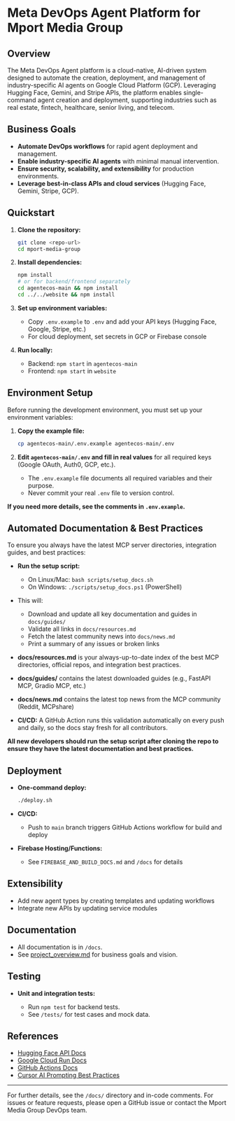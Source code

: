# Meta DevOps Agent Platform for Mport Media Group

## Overview

The Meta DevOps Agent platform is a cloud-native, AI-driven system designed to automate the creation, deployment, and management of industry-specific AI agents on Google Cloud Platform (GCP). Leveraging Hugging Face, Gemini, and Stripe APIs, the platform enables single-command agent creation and deployment, supporting industries such as real estate, fintech, healthcare, senior living, and telecom.

## Business Goals

- **Automate DevOps workflows** for rapid agent deployment and management.
- **Enable industry-specific AI agents** with minimal manual intervention.
- **Ensure security, scalability, and extensibility** for production environments.
- **Leverage best-in-class APIs and cloud services** (Hugging Face, Gemini, Stripe, GCP).

## Quickstart

1. **Clone the repository:**

   ```sh
   git clone <repo-url>
   cd mport-media-group
   ```

2. **Install dependencies:**

   ```sh
   npm install
   # or for backend/frontend separately
   cd agentecos-main && npm install
   cd ../../website && npm install
   ```

3. **Set up environment variables:**

   - Copy `.env.example` to `.env` and add your API keys (Hugging Face, Google, Stripe, etc.)
   - For cloud deployment, set secrets in GCP or Firebase console

4. **Run locally:**

   - Backend: `npm start` in `agentecos-main`
   - Frontend: `npm start` in `website`

## Environment Setup

Before running the development environment, you must set up your environment variables:

1. **Copy the example file:**

   ```sh
   cp agentecos-main/.env.example agentecos-main/.env
   ```

2. **Edit `agentecos-main/.env` and fill in real values** for all required keys (Google OAuth, Auth0, GCP, etc.).
   - The `.env.example` file documents all required variables and their purpose.
   - Never commit your real `.env` file to version control.

**If you need more details, see the comments in `.env.example`.**

## Automated Documentation & Best Practices

To ensure you always have the latest MCP server directories, integration guides, and best practices:

- **Run the setup script:**

  - On Linux/Mac: `bash scripts/setup_docs.sh`
  - On Windows: `./scripts/setup_docs.ps1` (PowerShell)

- This will:

  - Download and update all key documentation and guides in `docs/guides/`
  - Validate all links in `docs/resources.md`
  - Fetch the latest community news into `docs/news.md`
  - Print a summary of any issues or broken links

- **docs/resources.md** is your always-up-to-date index of the best MCP directories, official repos, and integration best practices.
- **docs/guides/** contains the latest downloaded guides (e.g., FastAPI MCP, Gradio MCP, etc.)
- **docs/news.md** contains the latest top news from the MCP community (Reddit, MCPshare)
- **CI/CD:** A GitHub Action runs this validation automatically on every push and daily, so the docs stay fresh for all contributors.

**All new developers should run the setup script after cloning the repo to ensure they have the latest documentation and best practices.**

## Deployment

- **One-command deploy:**

  ```sh
  ./deploy.sh
  ```

- **CI/CD:**

  - Push to `main` branch triggers GitHub Actions workflow for build and deploy

- **Firebase Hosting/Functions:**

  - See `FIREBASE_AND_BUILD_DOCS.md` and `/docs` for details

## Extensibility

- Add new agent types by creating templates and updating workflows
- Integrate new APIs by updating service modules

## Documentation

- All documentation is in `/docs`.
- See [project_overview.md](docs/project_overview.md) for business goals and vision.

## Testing

- **Unit and integration tests:**

  - Run `npm test` for backend tests.
  - See `/tests/` for test cases and mock data.

## References

- [Hugging Face API Docs](https://huggingface.co/docs/api-inference/index)
- [Google Cloud Run Docs](https://cloud.google.com/run/docs)
- [GitHub Actions Docs](https://docs.github.com/en/actions)
- [Cursor AI Prompting Best Practices](docs/cursor_best_practices.md)

---

For further details, see the `/docs/` directory and in-code comments. For issues or feature requests, please open a GitHub issue or contact the Mport Media Group DevOps team.
